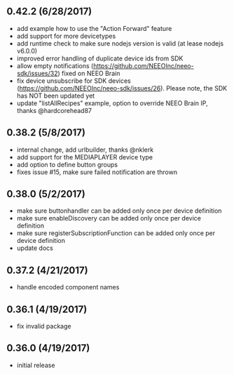 ## 0.42.2 (6/28/2017)
- add example how to use the "Action Forward" feature
- add support for more devicetypes
- add runtime check to make sure nodejs version is valid (at lease nodejs v6.0.0)
- improved error handling of duplicate device ids from SDK
- allow empty notifications (https://github.com/NEEOInc/neeo-sdk/issues/32) fixed on NEEO Brain
- fix device unsubscribe for SDK devices (https://github.com/NEEOInc/neeo-sdk/issues/26). Please note, the SDK has NOT been updated yet
- update "listAllRecipes" example, option to override NEEO Brain IP, thanks @hardcorehead87

## 0.38.2 (5/8/2017)
- internal change, add urlbuilder, thanks @nklerk
- add support for the MEDIAPLAYER device type
- add option to define button groups
- fixes issue #15, make sure failed notification are thrown

## 0.38.0 (5/2/2017)
- make sure buttonhandler can be added only once per device definition
- make sure enableDiscovery can be added only once per device definition
- make sure registerSubscriptionFunction can be added only once per device definition
- update docs

## 0.37.2 (4/21/2017)
- handle encoded component names

## 0.36.1 (4/19/2017)
- fix invalid package

## 0.36.0 (4/19/2017)
- initial release
